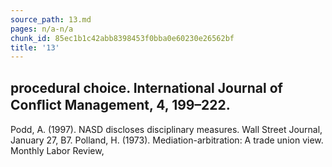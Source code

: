```yaml
---
source_path: 13.md
pages: n/a-n/a
chunk_id: 85ec1b1c42abb8398453f0bba0e60230e26562bf
title: '13'
---
```

## procedural choice. International Journal of Conﬂict Management, 4, 199–222.

Podd, A. (1997). NASD discloses disciplinary measures. Wall Street Journal, January 27, B7. Polland, H. (1973). Mediation-arbitration: A trade union view. Monthly Labor Review,
